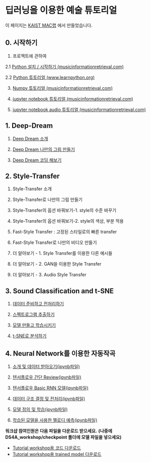 딥러닝을 이용한 예술 튜토리얼
=============================

이 페이지는 [KAIST MAC랩](http://mac.kaist.ac.kr) 에서 만들었습니다.

## 0. 시작하기

1. 프로젝트에 관하여

2.1 [Python 설치 / 시작하기 (musicinformationretrieval.com)](http://musicinformationretrieval.com/python_basics.html)

2.2 [Python 튜토리얼 (www.learnpython.org)](https://www.learnpython.org/en/Welcome)

3. [Numpy 튜토리얼 (musicinformationretrieval.com)](http://musicinformationretrieval.com/numpy_basics.html)

4. [jupyter notebook 튜토리얼 (musicinformationretrieval.com)](http://musicinformationretrieval.com/get_good_at_ipython.html)

5. [jupyter notebook audio 튜토리얼 (musicinformationretrieval.com)](http://musicinformationretrieval.com/ipython_audio.html)

## 1. Deep-Dream

1. <a href="deep_dream/deep-dream.html#d1">Deep Dream 소개</a>

2. <a href="deep_dream/deep-dream.html#d2">Deep Dream 나만의 그림 만들기</a>

3. <a href="deep_dream/deep-dream.html#d3">Deep Dream 코딩 해보기</a>


## 2. Style-Transfer

1. Style-Transfer 소개

2. Style-Transfer로 나만의 그림 만들기

3. Style-Transfer의 옵션 바꿔보기-1. style의 수준 바꾸기

4. Style-Transfer의 옵션 바꿔보기-2. style의 색상, 부분 적용

5. Fast-Style Transfer : 고정된 스타일로의 빠른 transfer

6. Fast-Style Transfer로 나만의 비디오 만들기

7. 더 알아보기 - 1. Style Transfer를 이용한 다른 예시들

8. 더 알아보기 - 2. GAN을 이용한 Style Transfer

9. 더 알아보기 - 3. Audio Style Transfer

## 3. Sound Classification and t-SNE

1. [데이터 준비하고 전처리하기](classify_tsne/classify_tsne_1_prepare_data.md)

2. [스펙트로그램 추출하기](classify_tsne/classify_tsne_2_extract_spectrum.md)

3. [모델 만들고 학습시키기](classify_tsne/classify_tsne_3_train.md)

4. [t-SNE로 분석하기](classify_tsne/classify_tsne_4_tsne.md)

## 4. Neural Network를 이용한 자동작곡

1. [소개 및 데이터 받아오기](melody_rnn/MelodyRNN_01_introduction.md)[(ipynb파일)](melody_rnn/MelodyRNN_01_introduction.ipynb)

2. [텐서플로우 간단 Review](melody_rnn/MelodyRNN_02_Tensorflow_Quick_Review.md)[(ipynb파일)](melody_rnn/MelodyRNN_02_Tensorflow_Quick_Review.ipynb)

3. [텐서플로우 Basic RNN 모델](melody_rnn/MelodyRNN_03_Tensorflow_Basic_RNN_model.md)[(ipynb파일)](melody_rnn/MelodyRNN_03_Tensorflow_Basic_RNN_model.ipynb)

4. [데이터 구조 결정 및 전처리](melody_rnn/MelodyRNN_04_Data_Preprocessing.md)[(ipynb파일)](melody_rnn/MelodyRNN_04_Data_Preprocessing.ipynb)

5. [모델 정의 및 학습](melody_rnn/MelodyRNN_05_Model_Define_Train.md)[(ipynb파일)](melody_rnn/MelodyRNN_05_Model_Define_Train.ipynb)

6. [학습된 모델을 사용한 멜로디 예측](melody_rnn/MelodyRNN_06_Model_Prediction.md)[(ipynb파일)](melody_rnn/MelodyRNN_06_Model_Prediction.ipynb)

**워크샵 참여인원은 다음 파일을 다운로드 받으세요.**
**(나중에 DS4A_workshop/checkpoint 폴더에 모델 파일을 넣으세요)**

- [Tutorial workshop용 코드 다운로드](melody_rnn/DL4A_workshop.zip)
- [Tutorial workshop용 trained model 다운로드](melody_rnn/model.zip)




